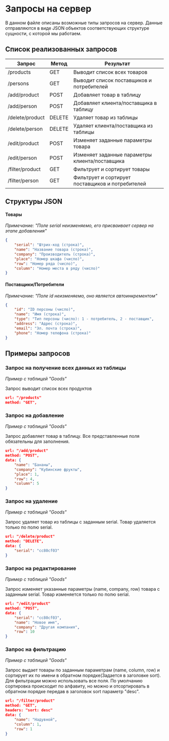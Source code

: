 # Запросы на сервер
В данном файле описаны возможные типы запросов на сервер. Данные отправляются в виде JSON объектов соответствующих структуре сущности, с которой мы работаем.
## Список реализованных запросов

Запрос | Метод | Результат |
------ | ----- | --------- |
/products | GET | Выводит список всех товаров
/persons | GET | Выводит список поставщиков и потребителей
/add/product | POST | Добавляет товар в таблицу
/add/person | POST | Добавляет клиента/поставщика в таблицу
/delete/product | DELETE | Удаляет товар из таблицы
/delete/person | DELETE | Удаляет клиента/поставщика из таблицы
/edit/product | POST | Изменяет заданные параметры товара
/edit/person | POST | Изменяет заданные параметры клиента/поставщика
/filter/product | GET | Фильтрует и сортирует товары
/filter/person | GET | Фильтрует и сортирует поставщиков и потребителей

## Структуры JSON

#### Товары
_Примечание: "Поле serial неизменяемо, его присваивает сервер на этапе добавления"_
``` json
{
    "serial": "Штрих-код (строка)",
    "name": "Название товара (строка)",
    "company": "Производитель (строка)",
    "place": "Номер шкафа (число)",
    "row": "Номер ряда (число)",
    "column": "Номер места в ряду (число)"
}
```
#### Поставщики/Потребители
_Примечание: "Поле id неизменяемо, оно является автоинкрементом"_
``` json
{
    "id": "ID персоны (число)",
    "name": "Имя (строка)",
    "type": "Тип персоны (число): 1 - потребитель, 2 - поставщик",
    "address": "Адрес (строка)",
    "email": "Эл. почта (строка)",
    "phone": "Номер телефона (строка)"
}
```
## Примеры запросов
### Запрос на получение всех данных из таблицы
_Пример с таблицей "Goods"_

Запрос выводит список всех продуктов
```json
url: "/products"
method: "GET",
```
### Запрос на добавление
_Пример с таблицей "Goods"_

Запрос добавляет товар в таблицу. Все представленные поля обязательны для заполнения.
```json
url: "/add/product"
method: "POST",
data: {
    "name": "Бананы",
    "company": "Кубинские фрукты",
    "place": 1,
    "row": 4,
    "column": 5
}
```

### Запрос на удаление
_Пример с таблицей "Goods"_

Запрос удаляет товар из таблицы с заданным serial. Товар удаляется только по полю serial.
```json
url: "/delete/product"
method: "DELETE",
data: {
    "serial": "cc80cf03"
}
```

### Запрос на редактирование
_Пример с таблицей "Goods"_

Запрос изменяет указанные параметры (name, company, row) товара с заданным serial. Товар изменяется только по полю serial.
```json
url: "/edit/product"
method: "POST",
data: {
    "serial": "cc80cf03",
    "name": "Новое имя",
    "company": "Другая компания",
    "row": 10
}
```

### Запрос на фильтрацию
_Пример с таблицей "Goods"_

Запрос выдает товары по заданным параметрам (name, column, row) и сортирует их по имени в обратном порядке(Задается в заголовке sort).
Для фильтрации можно использовать все поля. По умолчанию сортировка происходит по алфавиту,
но можно и отсортировать в обратном порядке передав в заголовок sort параметр "desc".
```json
url: "/filter/product"
method: "GET",
headers: "sort: desc"
data: {
    "name": "Надувной",
    "column": 1,
    "row": 1
}
```
